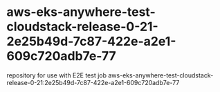 # aws-eks-anywhere-test-cloudstack-release-0-21-2e25b49d-7c87-422e-a2e1-609c720adb7e-77
repository for use with E2E test job aws-eks-anywhere-test-cloudstack-release-0-21:2e25b49d-7c87-422e-a2e1-609c720adb7e-77
